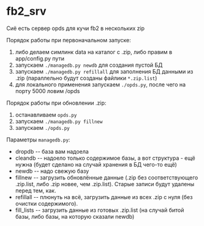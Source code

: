# fb2_srv

Сиё есть сервер opds для кучи fb2 в нескольких zip

Порядок работы при первоначальном запуске:

  1. либо делаем симлинк data на каталог с .zip, либо правим в app/config.py пути
  2. запускаем `./managedb.py newdb` для создания пустой БД
  3. запускаем `./managedb.py refillall` для заполнения БД данными из .zip (параллельно будут созданы файлики `*.zip.list`)
  4. для локального применения запускаем `./opds.py`, после чего на порту 5000 ловим /opds

Порядок работы при обновлении .zip:

  1. останавливаем `opds.py`
  2. запускаем `./managedb.py fillnew`
  3. запускаем `./opds.py`

Параметры `managedb.py`:

  * dropdb -- база вам надоела
  * cleandb -- надоело только содержимое базы, а вот структура - ещё нужна (будет сделано на случай хранения в БД чего-то ещё)
  * newdb -- надо свежую базу
  * fillnew -- загрузить обновлённые данные (.zip без соответствующего .zip.list, либо .zip новее, чем .zip.list). Старые записи будут удалены перед тем, как.
  * refillall -- плюнуть на всё, загрузить данные из всех .zip с нуля (без очистки содержимого).
  * fill_lists -- загрузить данные из готовых .zip.list (на случай битой базы, либо базы, на которую сказали newdb)


